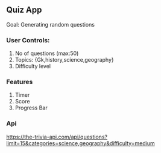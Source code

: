 ## Quiz App

Goal: Generating random questions 

### User Controls: 

1. No of questions (max:50)
2. Topics: {Gk,history,science,geography}
3. Difficulty level

### Features

1. Timer
2. Score
3. Progress Bar

### Api
https://the-trivia-api.com/api/questions?limit=15&categories=science,geography&difficulty=medium
